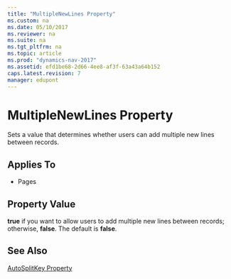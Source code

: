 ```yaml
---
title: "MultipleNewLines Property"
ms.custom: na
ms.date: 05/10/2017
ms.reviewer: na
ms.suite: na
ms.tgt_pltfrm: na
ms.topic: article
ms.prod: "dynamics-nav-2017"
ms.assetid: efd1be68-2d66-4ee8-af3f-63a43a64b152
caps.latest.revision: 7
manager: edupont
---
```

# MultipleNewLines Property
Sets a value that determines whether users can add multiple new lines between records.  
  
## Applies To  
  
-   Pages  
  
## Property Value  
 **true** if you want to allow users to add multiple new lines between records; otherwise, **false**. The default is **false**.  
  
## See Also  
 [AutoSplitKey Property](devenv-autosplitkey-property.md)